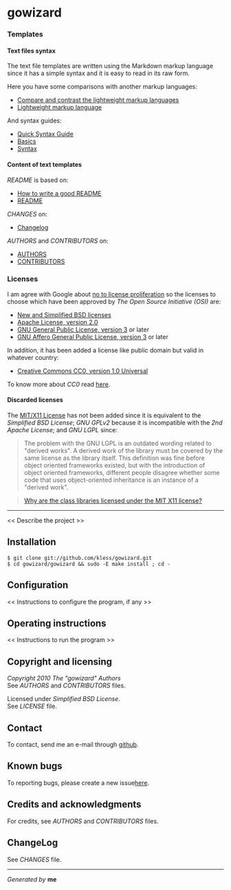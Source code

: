 gowizard
========

### Templates

#### Text files syntax

The text file templates are written using the Markdown markup language since
it has a simple syntax and it is easy to read in its raw form.

Here you have some comparisons with another markup languages:

+ [Compare and contrast the lightweight markup languages][1]
+ [Lightweight markup language][2]

And syntax guides:

+ [Quick Syntax Guide](http://greg.vario.us/doc/markdown.txt)
+ [Basics](http://daringfireball.net/projects/markdown/basics)
+ [Syntax](http://daringfireball.net/projects/markdown/syntax)


[1]: http://stackoverflow.com/questions/659227/compare-and-contrast-the-lightweight-markup-languages-textile-markdown-and-res
[2]: http://en.wikipedia.org/wiki/Lightweight_markup_language

#### Content of text templates

*README* is based on:

+ [How to write a good README][3]
+ [README](http://en.wikipedia.org/wiki/README)

*CHANGES* on:

+ [Changelog](http://en.wikipedia.org/wiki/Changelog)

*AUTHORS* and *CONTRIBUTORS* on:

+ [AUTHORS](http://golang.org/AUTHORS)
+ [CONTRIBUTORS](http://golang.org/CONTRIBUTORS)


[3]: http://stackoverflow.com/questions/2304863/how-to-write-a-good-readme

### Licenses

I am agree with Google about [no to license proliferation][4] so the licenses to
choose which have been approved by *The Open Source Initiative (OSI)* are:

+ [New and Simplified BSD licenses][5]
+ [Apache License, version 2.0][6]
+ [GNU General Public License, version 3][7] or later
+ [GNU Affero General Public License, version 3][8] or later

In addition, it has been added a license like public domain but valid in
whatever country:

+ [Creative Commons CC0, version 1.0 Universal][9]

To know more about *CC0* read [here][10].


[4]:  http://www.zdnet.com/blog/burnette/google-says-no-to-license-proliferation/192
[5]:  http://opensource.org/licenses/bsd-license.php
[6]:  http://www.apache.org/licenses/LICENSE-2.0.html
[7]:  http://www.gnu.org/licenses/gpl.html
[8]:  http://www.gnu.org/licenses/agpl.html
[9]:  http://creativecommons.org/publicdomain/zero/1.0/
[10]: http://creativecommons.org/about/cc0

#### Discarded licenses

The [MIT/X11 License][11] has not been added since it is equivalent to the
*Simplified BSD License*; *GNU GPLv2* because it is incompatible with the
*2nd Apache License*; and *GNU LGPL* since:

> The problem with the GNU LGPL is an outdated wording related to "derived
> works". A derived work of the library must be covered by the same license as
> the library itself. This definition was fine before object oriented frameworks
> existed, but with the introduction of object oriented frameworks, different
> people disagree whether some code that uses object-oriented inheritance is an
> instance of a "derived work".

> [Why are the class libraries licensed under the MIT X11 license?][12]


[11]: http://opensource.org/licenses/mit-license.html
[12]: http://www.mono-project.com/Licensing

**************************************

<< Describe the project >>

## Installation

    $ git clone git://github.com/kless/gowizard.git
    $ cd gowizard/gowizard && sudo -E make install ; cd -

## Configuration

<< Instructions to configure the program, if any >>

## Operating instructions

<< Instructions to run the program >>

## Copyright and licensing

*Copyright 2010  The "gowizard" Authors*  
See *AUTHORS* and *CONTRIBUTORS* files.

Licensed under *Simplified BSD License*.  
See *LICENSE* file.

## Contact

To contact, send me an e-mail through [github][1].

## Known bugs

To reporting bugs, please create a new issue[here][2].

## Credits and acknowledgments

For credits, see *AUTHORS* and *CONTRIBUTORS* files.

## ChangeLog

See *CHANGES* file.


***
*Generated by* **me**


[1]: http://github.com/kless
[2]: http://github.com/kless/gowizard/issues

